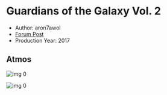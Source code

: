 # Guardians of the Galaxy Vol. 2

* Author: aron7awol
* [Forum Post](https://www.avsforum.com/threads/bass-eq-for-filtered-movies.2995212/post-56747116)
* Production Year: 2017

## Atmos

![img 0](https://i.imgur.com/SdQPOXE.jpg)

![img 0](https://i.imgur.com/SukU8RJ.png)

